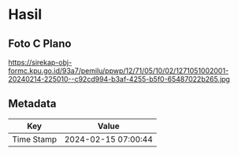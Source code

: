 # Hasil

## Foto C Plano

https://sirekap-obj-formc.kpu.go.id/93a7/pemilu/ppwp/12/71/05/10/02/1271051002001-20240214-225010--c92cd994-b3af-4255-b5f0-65487022b265.jpg


## Metadata

| Key        | Value               |
| ---------- | ------------------- |
| Time Stamp | 2024-02-15 07:00:44 |



